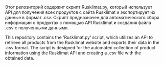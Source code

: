 Этот репозиторий содержит скрипт Rusklimat.py, который использует API для получения всех продуктов с сайта Rusklimat и экспортирует их данные в формат .csv. Скрипт предназначен для автоматического сбора информации о продуктах с помощью API Rusklimat и создания файла .csv с полученными данными. 

This repository contains the 'Rusklimat.py' script, which utilizes an API to retrieve all products from the Rusklimat website and exports their data in the .csv format. The script is designed for the automated collection of product information using the Rusklimat API and creating a .csv file with the obtained data. 